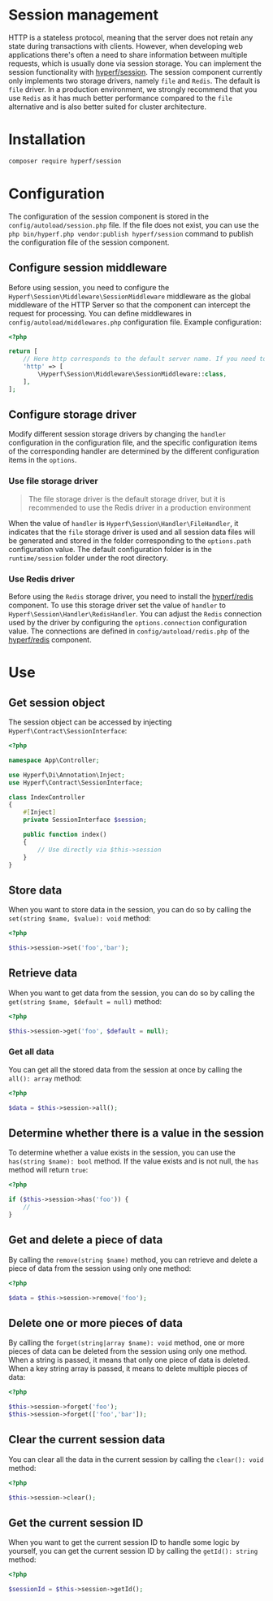 # Session management

HTTP is a stateless protocol, meaning that the server does not retain any state during transactions with clients. However, when developing web applications there's often a need to share information between multiple requests, which is usually done via session storage. You can implement the session functionality with [hyperf/session](https://github.com/hyperf/session). The session component currently only implements two storage drivers, namely `file` and `Redis`. The default is `file` driver. In a production environment, we strongly recommend that you use `Redis` as it has much better performance compared to the `file` alternative and is also better suited for cluster architecture.

# Installation

```bash
composer require hyperf/session
```

# Configuration

The configuration of the session component is stored in the `config/autoload/session.php` file. If the file does not exist, you can use the `php bin/hyperf.php vendor:publish hyperf/session` command to publish the configuration file of the session component.

## Configure session middleware

Before using session, you need to configure the `Hyperf\Session\Middleware\SessionMiddleware` middleware as the global middleware of the HTTP Server so that the component can intercept the request for processing. You can define middlewares in `config/autoload/middlewares.php` configuration file. Example configuration:

```php
<?php

return [
    // Here http corresponds to the default server name. If you need to use session on other servers, you need to configure the corresponding global middleware
    'http' => [
        \Hyperf\Session\Middleware\SessionMiddleware::class,
    ],
];
```

## Configure storage driver

Modify different session storage drivers by changing the `handler` configuration in the configuration file, and the specific configuration items of the corresponding handler are determined by the different configuration items in the `options`.

### Use file storage driver

> The file storage driver is the default storage driver, but it is recommended to use the Redis driver in a production environment

When the value of `handler` is `Hyperf\Session\Handler\FileHandler`, it indicates that the `file` storage driver is used and all session data files will be generated and stored in the folder corresponding to the `options.path` configuration value. The default configuration folder is in the `runtime/session` folder under the root directory.

### Use Redis driver

Before using the `Redis` storage driver, you need to install the [hyperf/redis](https://github.com/hyperf/redis) component. To use this storage driver set the value of `handler` to `Hyperf\Session\Handler\RedisHandler`. You can adjust the `Redis` connection used by the driver by configuring the `options.connection` configuration value. The connections are defined in `config/autoload/redis.php` of the [hyperf/redis](https://github.com/hyperf/redis) component.

# Use

## Get session object

The session object can be accessed by injecting `Hyperf\Contract\SessionInterface`:

```php
<?php

namespace App\Controller;

use Hyperf\Di\Annotation\Inject;
use Hyperf\Contract\SessionInterface;

class IndexController
{
    #[Inject]
    private SessionInterface $session;

    public function index()
    {
        // Use directly via $this->session
    }
}
```

## Store data

When you want to store data in the session, you can do so by calling the `set(string $name, $value): void` method:

```php
<?php

$this->session->set('foo','bar');
```

## Retrieve data

When you want to get data from the session, you can do so by calling the `get(string $name, $default = null)` method:

```php
<?php

$this->session->get('foo', $default = null);
```

### Get all data

You can get all the stored data from the session at once by calling the `all(): array` method:

```php
<?php

$data = $this->session->all();
```

## Determine whether there is a value in the session

To determine whether a value exists in the session, you can use the `has(string $name): bool` method. If the value exists and is not null, the `has` method will return `true`:

```php
<?php

if ($this->session->has('foo')) {
    //
}
```

## Get and delete a piece of data

By calling the `remove(string $name)` method, you can retrieve and delete a piece of data from the session using only one method:

```php
<?php

$data = $this->session->remove('foo');
```

## Delete one or more pieces of data

By calling the `forget(string|array $name): void` method, one or more pieces of data can be deleted from the session using only one method. When a string is passed, it means that only one piece of data is deleted. When a key string array is passed, it means to delete multiple pieces of data:

```php
<?php

$this->session->forget('foo');
$this->session->forget(['foo','bar']);
```

## Clear the current session data

You can clear  all the data in the current session by calling the `clear(): void` method:

```php
<?php

$this->session->clear();
```

## Get the current session ID

When you want to get the current session ID to handle some logic by yourself, you can get the current session ID by calling the `getId(): string` method:

```php
<?php

$sessionId = $this->session->getId();
```
